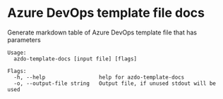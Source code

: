 # Azure DevOps template file docs

Generate markdown table of Azure DevOps template file that has parameters

```
Usage:
  azdo-template-docs [input file] [flags]

Flags:
  -h, --help                 help for azdo-template-docs
  -o, --output-file string   Output file, if unused stdout will be used
```
